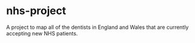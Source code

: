# nhs-project

A project to map all of the dentists in England and Wales that are currently accepting new NHS patients.

